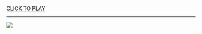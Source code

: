 
<a href="https://premium76.site?title=unblocked_games_drift_hunters&ref=13M">CLICK TO PLAY</a></h3>
<hr>

<a href="https://premium76.site?title=unblocked_games_drift_hunters&ref=13M"><img src="https://clearcache.store/games.png"></a>


